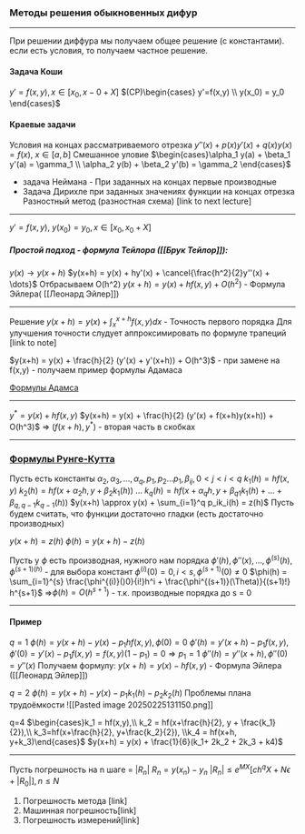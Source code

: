 ### Методы решения обыкновенных дифур
---
При решении диффура мы получаем общее решение (с константами). если есть условия, то получаем частное решение.

#### Задача Коши

$y' = f(x,y),x \in [x_0, x-0 + X]$
$(CP)\begin{cases} y'=f(x,y) \\ y(x_0) = y_0 \end{cases}$


#### Краевые задачи 
Условия на концах рассматриваемого отрезка
$y''(x) + p(x)y'(x) + q(x)y(x) = f(x), \ x \in [a,b]$
Смешанное уловие 
$\begin{cases}\alpha_1 y(a) + \beta_1 y'(a) = \gamma_1 \\ \alpha_2 y(b) + \beta_2 y'(b) = \gamma_2 \end{cases}$
- задача Неймана - При заданных на концах первые производные 
- Задача Дирихле при заданных значениях функции на концах отрезка
Разностный метод (разностная схема) [link to next lecture]
---
$y' = f(x,y), \ y(x_0) = y_0, x \in [x_0, x_0 + X]$
##### Простой подход - формула Тейлора ([[Брук Тейлор]]):
$y(x) \rightarrow y(x+h)$
$y(x+h) = y(x) + hy'(x) + \cancel{\frac{h^2}{2}y''(x) + \dots}$
Отбрасываем O(h^2)
$y(x+h) = y(x) + hf(x,y) + O(h^2)$ - Формула Эйлера( [[Леонард Эйлер]])

---
Решение
$y(x+h) = y(x) + \int_x^{x+h}f(x,y)dx$ - Точность первого порядка
Для улучшения точности слудует аппроксимировать по формуле трапеций [link to note]

$y(x+h) = y(x) + \frac{h}{2} (y'(x) + y'(x+h)) + O(h^3)$ - при замене на f(x,y) - получаем пример формулы Адамаса

[Формулы Адамса](https://ru.wikipedia.org/wiki/%D0%9C%D0%B5%D1%82%D0%BE%D0%B4_%D0%90%D0%B4%D0%B0%D0%BC%D1%81%D0%B0)

---
$y^* = y(x) + hf(x,y)$
$y(x+h) = y(x) + \frac{h}{2} (y'(x) + f(x+h)y(x+h)) + O(h^3)$ => $(f(x+h), y^*)$ - вторая часть в скобках

---
### [Формулы Рунге-Кутта](https://ru.wikipedia.org/wiki/%D0%9C%D0%B5%D1%82%D0%BE%D0%B4_%D0%A0%D1%83%D0%BD%D0%B3%D0%B5_%E2%80%94_%D0%9A%D1%83%D1%82%D1%82%D1%8B)
Пусть есть константы
$\alpha_2, \alpha_3, \dots , \alpha_q, p_1, p_2 ... p_1, \beta_{ij}, 0 < j<i<q$
$k_1(h) = hf(x,y)$
$k_2(h) = hf(x+\alpha_2h, y+\beta_2k_1(h))$
...
$k_q(h) = hf(x+\alpha_qh, y+\beta_{q1}k_1(h) + \dots + \beta_{q, q-1}k_{q-1}(h))$
$y(x+h) \approx y(x) + \sum_{i=1}^q p_ik_i(h) = z(h)$
Пусть будем считать, что функции достаточно гладки (есть достаточно производных)

$y(x+h) = z(h)$
$\phi(h) = y(x+h) - z(h)$

Пусть у $\phi$ есть производная, нужного нам порядка
$\phi'(h), \phi''(x), \dots, \phi^{(s)}(h), \phi^{(s+1)(h)}$ - для выбора констант
$\phi^{(i)}(0) = 0, i < s, \phi^{(s+1)}(0) \ne 0$
$\phi(h) = \sum_{i=1}^{s} \frac{\phi^{(i)}()0}{i!}h^i + \frac{\phi^{(s+1)}(\Theta)}{(s+1)!} h^{s+1}$ =>$\phi(h) = O(h^{s+1})$ - т.к. производные порядка до s = 0

---
#### Пример
$q = 1$
$\phi(h) = y(x+h) - y(x) - p_1hf(x,y), \phi(0) = 0$
$\phi'(h) = y'(x+h) - p_1f(x,y), \phi'(0) = y'(x) - p_1f(x,y) = f(x,y) (1-p_1) = 0 \Rightarrow p_1=1$
$\phi''(h) = y''(x+h), \phi''(0) = y''(x)$
Получаем формулу:
$y(x+h) = y(x) - hf(x,y)$ - Формула Эйлера ([[Леонард Эйлер]])

$q= 2$
$\phi(h) = y(x+h) - y(x) - p_1k_1(h) - p_2k_2(h)$
Проблемы плана трудоёмкости
![[Pasted image 20250225131150.png]]

q=4
$\begin{cases}k_1 = hf(x,y),\\ k_2 = hf(x+\frac{h}{2}, y + \frac{k_1}{2}),\\ k_3=hf(x+\frac{h}{2}, y+\frac{k_2}{2}), \\k_4 = hf(x+h, y+k_3)\end{cases}$
$y(x+h) = y(x) + \frac{1}{6}(k_1+ 2k_2 + 2k_3 + k4)$



---
Пусть погрешность на n шаге = $|R_n|$
$R_n = y(x_n) - y_n$
$|R_n| \le e^{MX}[ch^qX + N\epsilon + |R_0|], n \le N$
1) Погрешность метода [link]
2) Машинная погрешность[link]
3) Погрешность измерений[link]
